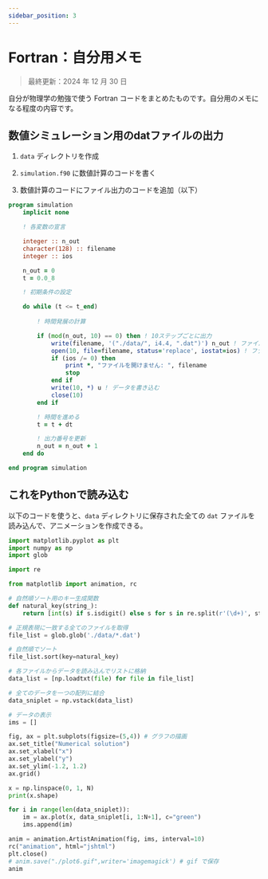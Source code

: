 ```yaml
---
sidebar_position: 3
---
```


# Fortran：自分用メモ

> 最終更新：2024 年 12 月 30 日

自分が物理学の勉強で使う Fortran コードをまとめたものです。自分用のメモになる程度の内容です。

## 数値シミュレーション用のdatファイルの出力

1. `data` ディレクトリを作成

1. `simulation.f90` に数値計算のコードを書く

1. 数値計算のコードにファイル出力のコードを追加（以下）

```fortran title="simulation.f90"
program simulation
    implicit none

    ! 各変数の宣言

    integer :: n_out
    character(128) :: filename
    integer :: ios

    n_out = 0
    t = 0.0_8

    ! 初期条件の設定

    do while (t <= t_end)
        
        ! 時間発展の計算

        if (mod(n_out, 10) == 0) then ! 10ステップごとに出力
            write(filename, '("./data/", i4.4, ".dat")') n_out ! ファイル名を作成
            open(10, file=filename, status='replace', iostat=ios) ! ファイルを開く
            if (ios /= 0) then
                print *, "ファイルを開けません: ", filename
                stop
            end if
            write(10, *) u ! データを書き込む
            close(10)
        end if

        ! 時間を進める
        t = t + dt

        ! 出力番号を更新
        n_out = n_out + 1
    end do

end program simulation
```

## これをPythonで読み込む

以下のコードを使うと、`data` ディレクトリに保存された全ての `dat` ファイルを読み込んで、アニメーションを作成できる。

```python title="read.py"
import matplotlib.pyplot as plt
import numpy as np
import glob

import re

from matplotlib import animation, rc

# 自然順ソート用のキー生成関数
def natural_key(string_):
    return [int(s) if s.isdigit() else s for s in re.split(r'(\d+)', string_)]

# 正規表現に一致する全てのファイルを取得
file_list = glob.glob('./data/*.dat')

# 自然順でソート
file_list.sort(key=natural_key)

# 各ファイルからデータを読み込んでリストに格納
data_list = [np.loadtxt(file) for file in file_list]

# 全てのデータを一つの配列に結合
data_sniplet = np.vstack(data_list)

# データの表示
ims = []

fig, ax = plt.subplots(figsize=(5,4)) # グラフの描画
ax.set_title("Numerical solution")
ax.set_xlabel("x")
ax.set_ylabel("y")
ax.set_ylim(-1.2, 1.2)
ax.grid()

x = np.linspace(0, 1, N)
print(x.shape)

for i in range(len(data_sniplet)): 
    im = ax.plot(x, data_sniplet[i, 1:N+1], c="green")
    ims.append(im)

anim = animation.ArtistAnimation(fig, ims, interval=10)
rc("animation", html="jshtml")
plt.close()
# anim.save("./plot6.gif",writer='imagemagick') # gif で保存
anim

```

